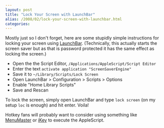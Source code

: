 ```yaml
---
layout: post
title: "Lock Your Screen with LaunchBar"
alias: /2008/02/lock-your-screen-with-launchbar.html
categories:
---
```

Mostly just so I don't forget, here are some stupidly simple instructions for locking your screen using [LaunchBar](http://www.obdev.at/products/launchbar/). (Technically, this actually starts the screen saver but as that is password protected it has the same effect as locking the screen.)

* Open the the Script Editor, `/Applications/AppleScript/Script Editor`
* Enter the text `activate application "ScreenSaverEngine"`
* Save it to `~/Library/Scripts/Lock Screen`
* Open LaunchBar &gt; Configuration &gt; Scripts &gt; Options
* Enable "Home Library Scripts"
* Save and Rescan

To lock the screen, simply open LaunchBar and type `lock screen` (on my setup `loc` is enough) and hit enter. Voila!

Hotkey fans will probably want to consider using something like [MenuMaster](http://unsanity.com/haxies/menumaster) or [iKey](http://www.scriptsoftware.com/ikey/) to execute the AppleScript.
